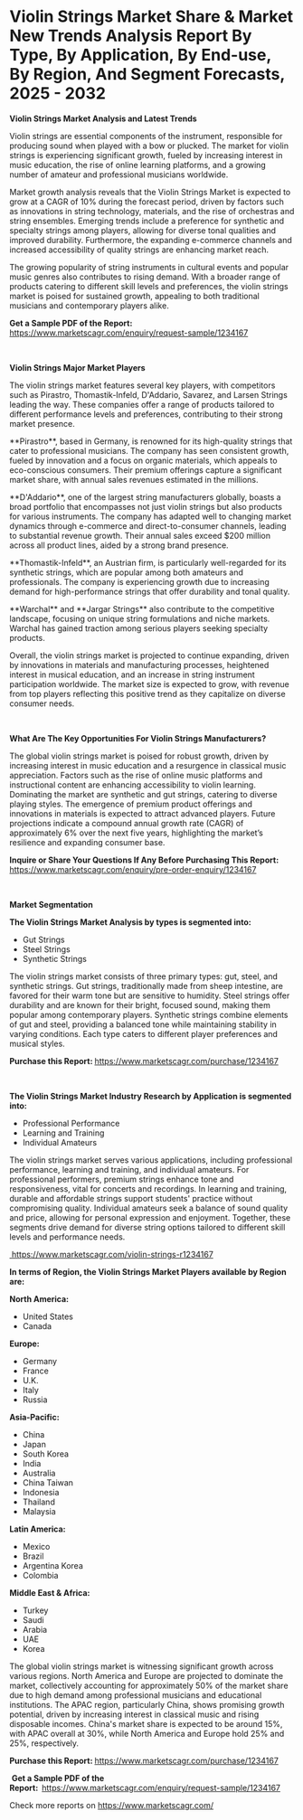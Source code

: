<p><h1>Violin Strings Market Share & Market New Trends Analysis Report By Type, By Application, By End-use, By Region, And Segment Forecasts, 2025 - 2032</h1></p><p><strong>Violin Strings Market Analysis and Latest Trends</strong></p>
<p><p>Violin strings are essential components of the instrument, responsible for producing sound when played with a bow or plucked. The market for violin strings is experiencing significant growth, fueled by increasing interest in music education, the rise of online learning platforms, and a growing number of amateur and professional musicians worldwide. </p><p>Market growth analysis reveals that the Violin Strings Market is expected to grow at a CAGR of 10% during the forecast period, driven by factors such as innovations in string technology, materials, and the rise of orchestras and string ensembles. Emerging trends include a preference for synthetic and specialty strings among players, allowing for diverse tonal qualities and improved durability. Furthermore, the expanding e-commerce channels and increased accessibility of quality strings are enhancing market reach. </p><p>The growing popularity of string instruments in cultural events and popular music genres also contributes to rising demand. With a broader range of products catering to different skill levels and preferences, the violin strings market is poised for sustained growth, appealing to both traditional musicians and contemporary players alike.</p></p>
<p><strong>Get a Sample PDF of the Report:&nbsp;</strong> <a href="https://www.marketscagr.com/enquiry/request-sample/1234167?utm_campaign=2138&utm_medium=2&utm_source=Github&utm_content=ia&utm_term=06022025&utm_id=violin-strings">https://www.marketscagr.com/enquiry/request-sample/1234167</a></p>
<p>&nbsp;</p>
<p><strong>Violin Strings Major Market Players</strong></p>
<p><p>The violin strings market features several key players, with competitors such as Pirastro, Thomastik-Infeld, D'Addario, Savarez, and Larsen Strings leading the way. These companies offer a range of products tailored to different performance levels and preferences, contributing to their strong market presence.</p><p>**Pirastro**, based in Germany, is renowned for its high-quality strings that cater to professional musicians. The company has seen consistent growth, fueled by innovation and a focus on organic materials, which appeals to eco-conscious consumers. Their premium offerings capture a significant market share, with annual sales revenues estimated in the millions.</p><p>**D'Addario**, one of the largest string manufacturers globally, boasts a broad portfolio that encompasses not just violin strings but also products for various instruments. The company has adapted well to changing market dynamics through e-commerce and direct-to-consumer channels, leading to substantial revenue growth. Their annual sales exceed $200 million across all product lines, aided by a strong brand presence.</p><p>**Thomastik-Infeld**, an Austrian firm, is particularly well-regarded for its synthetic strings, which are popular among both amateurs and professionals. The company is experiencing growth due to increasing demand for high-performance strings that offer durability and tonal quality. </p><p>**Warchal** and **Jargar Strings** also contribute to the competitive landscape, focusing on unique string formulations and niche markets. Warchal has gained traction among serious players seeking specialty products.</p><p>Overall, the violin strings market is projected to continue expanding, driven by innovations in materials and manufacturing processes, heightened interest in musical education, and an increase in string instrument participation worldwide. The market size is expected to grow, with revenue from top players reflecting this positive trend as they capitalize on diverse consumer needs.</p></p>
<p>&nbsp;</p>
<p><strong>What Are The Key Opportunities For Violin Strings Manufacturers?</strong></p>
<p><p>The global violin strings market is poised for robust growth, driven by increasing interest in music education and a resurgence in classical music appreciation. Factors such as the rise of online music platforms and instructional content are enhancing accessibility to violin learning. Dominating the market are synthetic and gut strings, catering to diverse playing styles. The emergence of premium product offerings and innovations in materials is expected to attract advanced players. Future projections indicate a compound annual growth rate (CAGR) of approximately 6% over the next five years, highlighting the market’s resilience and expanding consumer base.</p></p>
<p><strong>Inquire or Share Your Questions If Any Before Purchasing This Report:</strong> <a href="https://www.marketscagr.com/enquiry/pre-order-enquiry/1234167?utm_campaign=2138&utm_medium=2&utm_source=Github&utm_content=ia&utm_term=06022025&utm_id=violin-strings">https://www.marketscagr.com/enquiry/pre-order-enquiry/1234167</a></p>
<p>&nbsp;</p>
<p><strong>Market Segmentation</strong></p>
<p><strong>The Violin Strings Market Analysis by types is segmented into:</strong></p>
<p><ul><li>Gut Strings</li><li>Steel Strings</li><li>Synthetic Strings</li></ul></p>
<p><p>The violin strings market consists of three primary types: gut, steel, and synthetic strings. Gut strings, traditionally made from sheep intestine, are favored for their warm tone but are sensitive to humidity. Steel strings offer durability and are known for their bright, focused sound, making them popular among contemporary players. Synthetic strings combine elements of gut and steel, providing a balanced tone while maintaining stability in varying conditions. Each type caters to different player preferences and musical styles.</p></p>
<p><strong>Purchase this Report:&nbsp;</strong><a href="https://www.marketscagr.com/purchase/1234167?utm_campaign=2138&utm_medium=2&utm_source=Github&utm_content=ia&utm_term=06022025&utm_id=violin-strings">https://www.marketscagr.com/purchase/1234167</a></p>
<p>&nbsp;</p>
<p><strong>The Violin Strings Market Industry Research by Application is segmented into:</strong></p>
<p><ul><li>Professional Performance</li><li>Learning and Training</li><li>Individual Amateurs</li></ul></p>
<p><p>The violin strings market serves various applications, including professional performance, learning and training, and individual amateurs. For professional performers, premium strings enhance tone and responsiveness, vital for concerts and recordings. In learning and training, durable and affordable strings support students' practice without compromising quality. Individual amateurs seek a balance of sound quality and price, allowing for personal expression and enjoyment. Together, these segments drive demand for diverse string options tailored to different skill levels and performance needs.</p></p>
<p><a href="https://www.marketscagr.com/violin-strings-r1234167?utm_campaign=2138&utm_medium=2&utm_source=Github&utm_content=ia&utm_term=06022025&utm_id=violin-strings">&nbsp;https://www.marketscagr.com/violin-strings-r1234167</a></p>
<p><strong>In terms of Region, the Violin Strings Market Players available by Region are:</strong></p>
<p>
    <p> <strong> North America: </strong>
        <ul>
            <li>United States</li>
            <li>Canada</li>
        </ul>
        </p> 
    <p> <strong> Europe: </strong>
        <ul>
            <li>Germany</li>
            <li>France</li>
            <li>U.K.</li>
            <li>Italy</li>
            <li>Russia</li>
        </ul>
        </p> 
    <p> <strong> Asia-Pacific: </strong>
        <ul>
            <li>China</li>
            <li>Japan</li>
            <li>South Korea</li>
            <li>India</li>
            <li>Australia</li>
            <li>China Taiwan</li>
            <li>Indonesia</li>
            <li>Thailand</li>
            <li>Malaysia</li>
        </ul>
        </p> 
    <p> <strong> Latin America: </strong>
        <ul>
            <li>Mexico</li>
            <li>Brazil</li>
            <li>Argentina Korea</li>
            <li>Colombia</li>
        </ul>
        </p> 
    <p> <strong> Middle East & Africa: </strong>
        <ul>
            <li>Turkey</li>
            <li>Saudi</li>
            <li>Arabia</li>
            <li>UAE</li>
            <li>Korea</li>
        </ul>
    </p>
    </p>
<p><p>The global violin strings market is witnessing significant growth across various regions. North America and Europe are projected to dominate the market, collectively accounting for approximately 50% of the market share due to high demand among professional musicians and educational institutions. The APAC region, particularly China, shows promising growth potential, driven by increasing interest in classical music and rising disposable incomes. China's market share is expected to be around 15%, with APAC overall at 30%, while North America and Europe hold 25% and 25%, respectively.</p></p>
<p><strong>Purchase this Report: </strong><a href="https://www.marketscagr.com/purchase/1234167?utm_campaign=2138&utm_medium=2&utm_source=Github&utm_content=ia&utm_term=06022025&utm_id=violin-strings">https://www.marketscagr.com/purchase/1234167</a></p>
<p>&nbsp;<strong>Get a Sample PDF of the Report:&nbsp;&nbsp;</strong><a href="https://www.marketscagr.com/enquiry/request-sample/1234167?utm_campaign=2138&utm_medium=2&utm_source=Github&utm_content=ia&utm_term=06022025&utm_id=violin-strings">https://www.marketscagr.com/enquiry/request-sample/1234167</a></p>
<p><strong></strong></p>
<p>Check more reports on <a href="https://www.marketscagr.com/?utm_campaign=2138&utm_medium=2&utm_source=Github&utm_content=ia&utm_term=06022025&utm_id=violin-strings">https://www.marketscagr.com/</a></p>